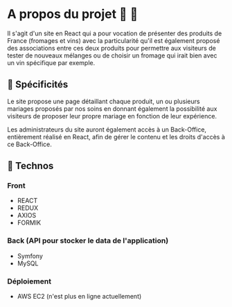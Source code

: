 # A propos du projet  🧀 🍷
  
Il s'agit d'un site en React qui a pour vocation de présenter des produits de France (fromages et vins) avec la particularité qu'il est également proposé des associations entre ces deux produits pour permettre aux visiteurs de tester de nouveaux mélanges ou de choisir un fromage qui irait bien avec un vin spécifique par exemple.

## 🧀 Spécificités  
  
Le site propose une page détaillant chaque produit, un ou plusieurs mariages proposés par nos soins en donnant également la possibilité aux visiteurs de proposer leur propre mariage en fonction de leur expérience.  
  
Les administrateurs du site auront également accès à un Back-Office, entièrement réalisé en React, afin de gérer le contenu et les droits d'accès à ce Back-Office.  
  
## 🍷 Technos  
  
### Front  
- REACT  
- REDUX  
- AXIOS  
- FORMIK  

### Back (API pour stocker le data de l'application)
- Symfony  
- MySQL  
  
### Déploiement  
- AWS EC2 (n'est plus en ligne actuellement)  
